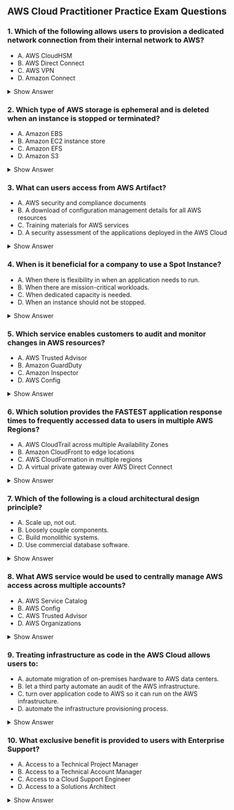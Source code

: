 ## AWS Cloud Practitioner Practice Exam Questions

### 1. Which of the following allows users to provision a dedicated network connection from their internal network to AWS?

- A. AWS CloudHSM
- B. AWS Direct Connect
- C. AWS VPN
- D. Amazon Connect

<details>
<summary>Show Answer</summary>
**Answer:** B. AWS Direct Connect
</details>

### 2. Which type of AWS storage is ephemeral and is deleted when an instance is stopped or terminated?

- A. Amazon EBS
- B. Amazon EC2 instance store
- C. Amazon EFS
- D. Amazon S3

<details>
<summary>Show Answer</summary>
**Answer:** B. Amazon EC2 instance store
</details>

### 3. What can users access from AWS Artifact?

- A. AWS security and compliance documents
- B. A download of configuration management details for all AWS resources
- C. Training materials for AWS services
- D. A security assessment of the applications deployed in the AWS Cloud

<details>
<summary>Show Answer</summary>
**Answer:** A. AWS security and compliance documents

**Explanation:** AWS Artifact provides on-demand access to AWS’ security and compliance reports and select online agreements.
</details>

### 4. When is it beneficial for a company to use a Spot Instance?

- A. When there is flexibility in when an application needs to run.
- B. When there are mission-critical workloads.
- C. When dedicated capacity is needed.
- D. When an instance should not be stopped.

<details>
<summary>Show Answer</summary>
**Answer:** A. When there is flexibility in when an application needs to run.

**Explanation:** Spot Instances are ideal for applications that have flexible start and end times, or that can be interrupted without impacting business operations.
</details>

### 5. Which service enables customers to audit and monitor changes in AWS resources?

- A. AWS Trusted Advisor
- B. Amazon GuardDuty
- C. Amazon Inspector
- D. AWS Config

<details>
<summary>Show Answer</summary>
**Answer:** D. AWS Config

**Explanation:** AWS Config enables you to assess, audit, and evaluate the configurations of your AWS resources. It helps you to monitor and record your AWS resource configurations and automate the evaluation of recorded configurations against desired configurations.
</details>

### 6. Which solution provides the FASTEST application response times to frequently accessed data to users in multiple AWS Regions?

- A. AWS CloudTrail across multiple Availability Zones
- B. Amazon CloudFront to edge locations
- C. AWS CloudFormation in multiple regions
- D. A virtual private gateway over AWS Direct Connect

<details>
<summary>Show Answer</summary>
**Answer:** B. Amazon CloudFront to edge locations

**Explanation:** Amazon CloudFront is a content delivery network (CDN) that delivers data, videos, applications, and APIs to users globally with low latency and high transfer speeds by caching content at edge locations.
</details>

### 7. Which of the following is a cloud architectural design principle?

- A. Scale up, not out.
- B. Loosely couple components.
- C. Build monolithic systems.
- D. Use commercial database software.

<details>
<summary>Show Answer</summary>
**Answer:** B. Loosely couple components.

**Explanation:** Loosely coupling system components allows you to isolate failures and minimize impact, making the system more resilient and scalable.
</details>

### 8. What AWS service would be used to centrally manage AWS access across multiple accounts?

- A. AWS Service Catalog
- B. AWS Config
- C. AWS Trusted Advisor
- D. AWS Organizations

<details>
<summary>Show Answer</summary>
**Answer:** D. AWS Organizations

**Explanation:** AWS Organizations allows you to centrally manage and govern your environment as you grow and scale your AWS resources across multiple accounts.
</details>

### 9. Treating infrastructure as code in the AWS Cloud allows users to:

- A. automate migration of on-premises hardware to AWS data centers.
- B. let a third party automate an audit of the AWS infrastructure.
- C. turn over application code to AWS so it can run on the AWS infrastructure.
- D. automate the infrastructure provisioning process.

<details>
<summary>Show Answer</summary>
**Answer:** D. automate the infrastructure provisioning process.

**Explanation:** Infrastructure as code (IaC) is a key DevOps practice that allows you to manage infrastructure using code, leading to repeatable and reliable infrastructure provisioning.
</details>

### 10. What exclusive benefit is provided to users with Enterprise Support?

- A. Access to a Technical Project Manager
- B. Access to a Technical Account Manager
- C. Access to a Cloud Support Engineer
- D. Access to a Solutions Architect

<details>
<summary>Show Answer</summary>
**Answer:** B. Access to a Technical Account Manager

**Explanation:** Enterprise Support customers have access to a Technical Account Manager (TAM) who provides technical guidance and assistance to help plan and build solutions using best practices.
</details>
